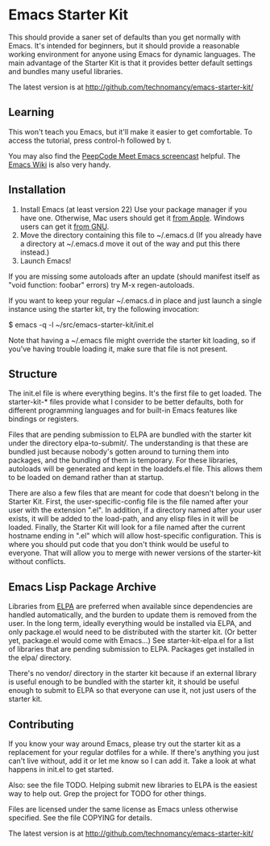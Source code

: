 # Emacs Starter Kit

This should provide a saner set of defaults than you get normally with
Emacs. It's intended for beginners, but it should provide a reasonable
working environment for anyone using Emacs for dynamic languages. The
main advantage of the Starter Kit is that it provides better default
settings and bundles many useful libraries.

The latest version is at http://github.com/technomancy/emacs-starter-kit/

## Learning

This won't teach you Emacs, but it'll make it easier to get
comfortable. To access the tutorial, press control-h followed by t.

You may also find the [PeepCode Meet Emacs
screencast](http://peepcode.com/products/meet-emacs) helpful. The
[Emacs Wiki](http://emacswiki.org) is also very handy.

## Installation

1. Install Emacs (at least version 22)
   Use your package manager if you have one.
   Otherwise, Mac users should get it [from Apple](http://www.apple.com/downloads/macosx/unix_open_source/carbonemacspackage.html).
   Windows users can get it [from GNU](http://ftp.gnu.org/gnu/emacs/windows/emacs-22.3-bin-i386.zip).
2. Move the directory containing this file to ~/.emacs.d
   (If you already have a directory at ~/.emacs.d move it out of the way and put this there instead.)
3. Launch Emacs!

If you are missing some autoloads after an update (should manifest
itself as "void function: foobar" errors) try M-x regen-autoloads.

If you want to keep your regular ~/.emacs.d in place and just launch a
single instance using the starter kit, try the following invocation:

  $ emacs -q -l ~/src/emacs-starter-kit/init.el

Note that having a ~/.emacs file might override the starter kit
loading, so if you've having trouble loading it, make sure that file
is not present.

## Structure

The init.el file is where everything begins. It's the first file to
get loaded. The starter-kit-* files provide what I consider to be
better defaults, both for different programming languages and for
built-in Emacs features like bindings or registers.

Files that are pending submission to ELPA are bundled with the starter
kit under the directory elpa-to-submit/. The understanding is that
these are bundled just because nobody's gotten around to turning them
into packages, and the bundling of them is temporary. For these
libraries, autoloads will be generated and kept in the loaddefs.el
file. This allows them to be loaded on demand rather than at startup.

There are also a few files that are meant for code that doesn't belong
in the Starter Kit. First, the user-specific-config file is the file
named after your user with the extension ".el". In addition, if a
directory named after your user exists, it will be added to the
load-path, and any elisp files in it will be loaded. Finally, the
Starter Kit will look for a file named after the current hostname
ending in ".el" which will allow host-specific configuration. This is
where you should put code that you don't think would be useful to
everyone. That will allow you to merge with newer versions of the
starter-kit without conflicts.

## Emacs Lisp Package Archive

Libraries from [ELPA](http://tromey.com/elpa) are preferred when
available since dependencies are handled automatically, and the burden
to update them is removed from the user. In the long term, ideally
everything would be installed via ELPA, and only package.el would need
to be distributed with the starter kit. (Or better yet, package.el
would come with Emacs...) See starter-kit-elpa.el for a list of
libraries that are pending submission to ELPA. Packages get installed
in the elpa/ directory.

There's no vendor/ directory in the starter kit because if an external
library is useful enough to be bundled with the starter kit, it should
be useful enough to submit to ELPA so that everyone can use it, not
just users of the starter kit.

## Contributing

If you know your way around Emacs, please try out the starter kit as a
replacement for your regular dotfiles for a while. If there's anything
you just can't live without, add it or let me know so I can add
it. Take a look at what happens in init.el to get started.

Also: see the file TODO. Helping submit new libraries to ELPA is the
easiest way to help out. Grep the project for TODO for other things.

Files are licensed under the same license as Emacs unless otherwise
specified. See the file COPYING for details.

The latest version is at http://github.com/technomancy/emacs-starter-kit/
